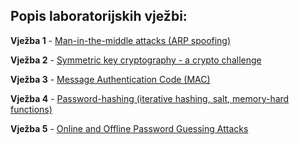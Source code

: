
## Popis laboratorijskih vježbi:

**Vježba 1** - [Man-in-the-middle attacks (ARP spoofing)](https://github.com/nduje/Sigurnost-ra-unala-i-podataka/tree/main/Vje%C5%BEba%201)

**Vježba 2** - [Symmetric key cryptography - a crypto challenge](https://github.com/nduje/Sigurnost-ra-unala-i-podataka/tree/main/Vje%C5%BEba%202)

**Vježba 3** - [Message Authentication Code (MAC)](https://github.com/nduje/Sigurnost-ra-unala-i-podataka/tree/main/Vje%C5%BEba%203)

**Vježba 4** - [Password-hashing (iterative hashing, salt, memory-hard functions)](https://github.com/nduje/Sigurnost-ra-unala-i-podataka/tree/main/Vje%C5%BEba%204)

**Vježba 5** - [Online and Offline Password Guessing Attacks](https://github.com/nduje/Sigurnost-ra-unala-i-podataka/tree/main/Vje%C5%BEba%205)
